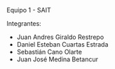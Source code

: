 Equipo 1 - SAIT

Integrantes:

- Juan Andres Giraldo Restrepo
- Daniel Esteban Cuartas Estrada
- Sebastián Cano Olarte
- Juan José Medina Betancur 
